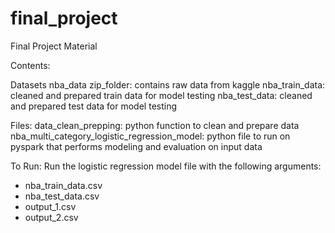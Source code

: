 # final_project
Final Project Material

Contents:

Datasets
nba_data zip_folder: contains raw data from kaggle 
nba_train_data: cleaned and prepared train data for model testing
nba_test_data: cleaned and prepared test data for model testing

Files:
data_clean_prepping: python function to clean and prepare data
nba_multi_category_logistic_regression_model: python file to run on pyspark that performs modeling and evaluation on input data


To Run:
Run the logistic regression model file with the following arguments:
- nba_train_data.csv
- nba_test_data.csv
- output_1.csv
- output_2.csv

